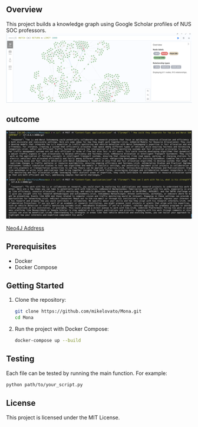## Overview
This project builds a knowledge graph using Google Scholar profiles of NUS SOC professors. 
![Overview](data/kg.png)

## outcome
![outcome](data/cp.png)

[Neo4J Address](127.0.0.1:7474)


## Prerequisites
- Docker
- Docker Compose

## Getting Started
1. Clone the repository:
    ```sh
    git clone https://github.com/mikelovato/Mona.git
    cd Mona
    ```

2. Run the project with Docker Compose:
    ```sh
    docker-compose up --build
    ```

## Testing
Each file can be tested by running the main function. For example:
```sh
python path/to/your_script.py
```

## License
This project is licensed under the MIT License.
